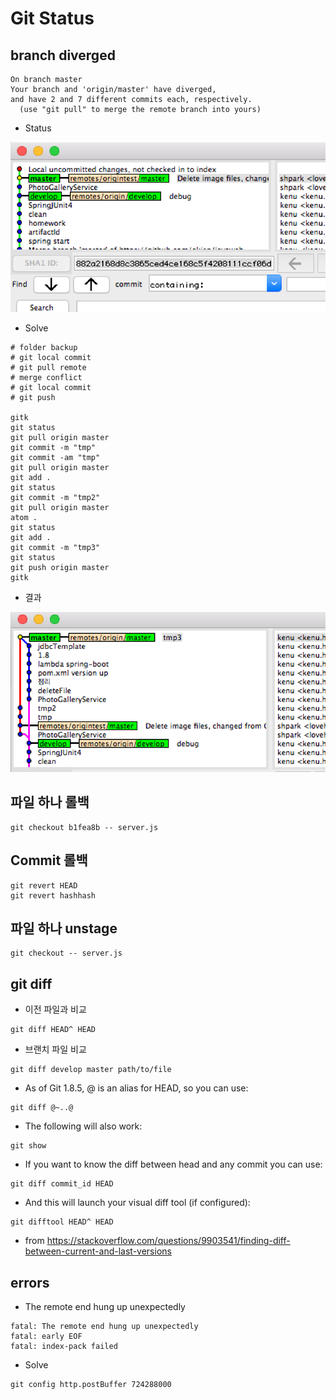 # Git Status

## branch diverged
```
On branch master
Your branch and 'origin/master' have diverged,
and have 2 and 7 different commits each, respectively.
  (use "git pull" to merge the remote branch into yours)
```

* Status
<img src="images/branch-diverged.png" alt="branch diverged" class="img">


* Solve

```
# folder backup
# git local commit
# git pull remote
# merge conflict
# git local commit
# git push

gitk
git status
git pull origin master
git commit -m "tmp"
git commit -am "tmp"
git pull origin master
git add .
git status
git commit -m "tmp2"
git pull origin master
atom .
git status
git add .
git commit -m "tmp3"
git status
git push origin master
gitk
```

* 결과

<img src="images/branch-merged.png" alt="branch merged" class="img">



## 파일 하나 롤백
```
git checkout b1fea8b -- server.js
```

## Commit 롤백
```
git revert HEAD
git revert hashhash
```

## 파일 하나 unstage
```
git checkout -- server.js
```

## git diff
* 이전 파일과 비교
```
git diff HEAD^ HEAD
```

* 브랜치 파일 비교
```
git diff develop master path/to/file
```

* As of Git 1.8.5, @ is an alias for HEAD, so you can use:
```
git diff @~..@
```

* The following will also work:
```
git show
```

* If you want to know the diff between head and any commit you can use:
```
git diff commit_id HEAD
```

* And this will launch your visual diff tool (if configured):
```
git difftool HEAD^ HEAD
```
* from https://stackoverflow.com/questions/9903541/finding-diff-between-current-and-last-versions

## errors
* The remote end hung up unexpectedly
```
fatal: The remote end hung up unexpectedly
fatal: early EOF
fatal: index-pack failed
```

* Solve

```
git config http.postBuffer 724288000
```
